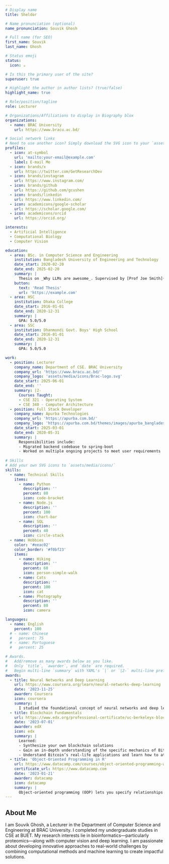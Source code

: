 ```yaml
---
# Display name
title: Sheldor

# Name pronunciation (optional)
name_pronunciation: Souvik Ghosh

# Full name (for SEO)
first_name: Souvik
last_name: Ghosh

# Status emoji
status:
  icon: ☕️

# Is this the primary user of the site?
superuser: true

# Highlight the author in author lists? (true/false)
highlight_name: true

# Role/position/tagline
role: Lecturer

# Organizations/Affiliations to display in Biography blox
organizations:
  - name: BRAC University
    url: https://www.bracu.ac.bd/

# Social network links
# Need to use another icon? Simply download the SVG icon to your `assets/media/icons/` folder.
profiles:
  - icon: at-symbol
    url: 'mailto:your-email@example.com'
    label: E-mail Me
  - icon: brands/x
    url: https://twitter.com/GetResearchDev
  - icon: brands/instagram
    url: https://www.instagram.com/
  - icon: brands/github
    url: https://github.com/gcushen
  - icon: brands/linkedin
    url: https://www.linkedin.com/
  - icon: academicons/google-scholar
    url: https://scholar.google.com/
  - icon: academicons/orcid
    url: https://orcid.org/

interests:
  - Artificial Intelligence
  - Computational Biology
  - Computer Vision

education:
  - area: BSc. in Computer Science and Engineering
    institution: Bangladesh University of Engineering and Technology
    date_start: 2020-02-20
    date_end: 2025-02-20
    summary: |
      Thesis on _Why LLMs are awesome_. Supervised by [Prof Joe Smith](https://example.com). Presented papers at 5 IEEE conferences with the contributions being published in 2 Springer journals.
    button:
      text: 'Read Thesis'
      url: 'https://example.com'
  - area: HSC
    institution: Dhaka College
    date_start: 2016-01-01
    date_end: 2020-12-31
    summary: |
      GPA: 5.0/5.0
  - area: SSC
    institution: Dhanmondi Govt. Boys' High School
    date_start: 2016-01-01
    date_end: 2020-12-31
    summary: |
      GPA: 5.0/5.0

work:
  - position: Lecturer 
    company_name: Department of CSE. BRAC University
    company_url: 'https://www.bracu.ac.bd/'
    company_logo: 'assets/media/icons/Brac-logo.svg'
    date_start: 2025-06-01
    date_end: ''
    summary: |2-
      Courses Taught:
      - CSE 321 - Operating System
      - CSE 340 - Computer Architecture
  - position: Full Stack Developer
    company_name: Apurba Technologies
    company_url: 'https://apurba.com.bd/'
    company_logo: 'https://apurba.com.bd/themes/images/apurba_bangladesh_logo.png'
    date_start: 2025-03-01
    date_end: 2020-05-31
    summary: |
      Responsibilities include:
      - Migrated backend codebase to spring-boot
      - Worked on multiple ongoing projects to meet user requirements
      
# Skills
# Add your own SVG icons to `assets/media/icons/`
skills:
  - name: Technical Skills
    items:
      - name: Python
        description: ''
        percent: 80
        icon: code-bracket
      - name: Node.js
        description: ''
        percent: 100
        icon: chart-bar
      - name: SQL
        description: ''
        percent: 40
        icon: circle-stack
  - name: Hobbies
    color: '#eeac02'
    color_border: '#f0bf23'
    items:
      - name: Hiking
        description: ''
        percent: 60
        icon: person-simple-walk
      - name: Cats
        description: ''
        percent: 100
        icon: cat
      - name: Photography
        description: ''
        percent: 80
        icon: camera

languages:
  - name: English
    percent: 100
  # - name: Chinese
  #   percent: 75
  # - name: Portuguese
  #   percent: 25

# Awards.
#   Add/remove as many awards below as you like.
#   Only `title`, `awarder`, and `date` are required.
#   Begin multi-line `summary` with YAML's `|` or `|2-` multi-line prefix and indent 2 spaces below.
awards:
  - title: Neural Networks and Deep Learning
    url: https://www.coursera.org/learn/neural-networks-deep-learning
    date: '2023-11-25'
    awarder: Coursera
    icon: coursera
    summary: |
      I studied the foundational concept of neural networks and deep learning. By the end, I was familiar with the significant technological trends driving the rise of deep learning; build, train, and apply fully connected deep neural networks; implement efficient (vectorized) neural networks; identify key parameters in a neural network’s architecture; and apply deep learning to your own applications.
  - title: Blockchain Fundamentals
    url: https://www.edx.org/professional-certificate/uc-berkeleyx-blockchain-fundamentals
    date: '2023-07-01'
    awarder: edX
    icon: edx
    summary: |
      Learned:
      - Synthesize your own blockchain solutions
      - Gain an in-depth understanding of the specific mechanics of Bitcoin
      - Understand Bitcoin’s real-life applications and learn how to attack and destroy Bitcoin, Ethereum, smart contracts and Dapps, and alternatives to Bitcoin’s Proof-of-Work consensus algorithm
  - title: 'Object-Oriented Programming in R'
    url: https://www.datacamp.com/courses/object-oriented-programming-with-s3-and-r6-in-r
    certificate_url: https://www.datacamp.com
    date: '2023-01-21'
    awarder: datacamp
    icon: datacamp
    summary: |
      Object-oriented programming (OOP) lets you specify relationships between functions and the objects that they can act on, helping you manage complexity in your code. This is an intermediate level course, providing an introduction to OOP, using the S3 and R6 systems. S3 is a great day-to-day R programming tool that simplifies some of the functions that you write. R6 is especially useful for industry-specific analyses, working with web APIs, and building GUIs.
---
```


## About Me

I am Souvik Ghosh, a Lecturer in the Department of Computer Science and Engineering at BRAC University. I completed my undergraduate studies in CSE at BUET. My research interests lie in bioinformatics—particularly proteomics—along with computer vision and deep learning. I am passionate about developing innovative approaches to real-world challenges by combining computational methods and machine learning to create impactful solutions.

